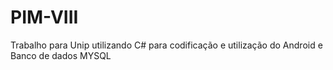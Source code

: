 # PIM-VIII
Trabalho para Unip utilizando C# para codificação e utilização do Android e Banco de dados MYSQL
